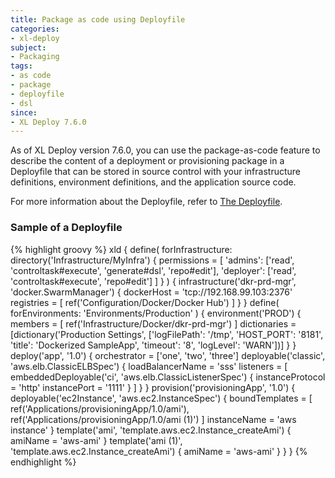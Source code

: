 ```yaml
---
title: Package as code using Deployfile
categories:
- xl-deploy
subject:
- Packaging
tags:
- as code
- package
- deployfile
- dsl
since:
- XL Deploy 7.6.0
---
```


As of XL Deploy version 7.6.0, you can use the package-as-code feature to describe the content of a deployment or provisioning package in a Deployfile that can be stored in source control with your infrastructure definitions, environment definitions, and the application source code.

For more information about the Deployfile, refer to [The Deployfile](/xl-deploy/concept/environment-as-code.html#the-deployfile).

### Sample of a Deployfile

{% highlight groovy %}
xld {
    define(
      forInfrastructure: directory('Infrastructure/MyInfra') {
        permissions = [
          'admins': ['read', 'controltask#execute', 'generate#dsl', 'repo#edit'],
          'deployer': ['read', 'controltask#execute', 'repo#edit']
        ]
      }
    ) {
      infrastructure('dkr-prd-mgr', 'docker.SwarmManager') {
        dockerHost = 'tcp://192.168.99.103:2376'
        registries = [
          ref('Configuration/Docker/Docker Hub')
        ]
      }
    }
    define(
      forEnvironments: 'Environments/Production'
      ) {
       environment('PROD') {
        members = [
           ref('Infrastructure/Docker/dkr-prd-mgr')
         ]
         dictionaries = [dictionary('Production Settings', ['logFilePath': '/tmp', 'HOST_PORT': '8181', 'title': 'Dockerized SampleApp', 'timeout': '8', 'logLevel': 'WARN'])]
      }
    }
    deploy('app', '1.0') {
      orchestrator = ['one', 'two', 'three']
      deployable('classic', 'aws.elb.ClassicELBSpec') {
        loadBalancerName = 'sss'
        listeners = [
          embeddedDeployable('ci', 'aws.elb.ClassicListenerSpec') {
            instanceProtocol = 'http'
            instancePort = '1111'
          }
        ]
      }
    }
    provision('provisioningApp', '1.0') {
      deployable('ec2Instance', 'aws.ec2.InstanceSpec') {
        boundTemplates = [
          ref('Applications/provisioningApp/1.0/ami'),
          ref('Applications/provisioningApp/1.0/ami (1)')
        ]
        instanceName = 'aws instance'
      }
      template('ami', 'template.aws.ec2.Instance_createAmi') {
        amiName = 'aws-ami'
      }
      template('ami (1)', 'template.aws.ec2.Instance_createAmi') {
        amiName = 'aws-ami'
      }
    }
}
{% endhighlight %}
